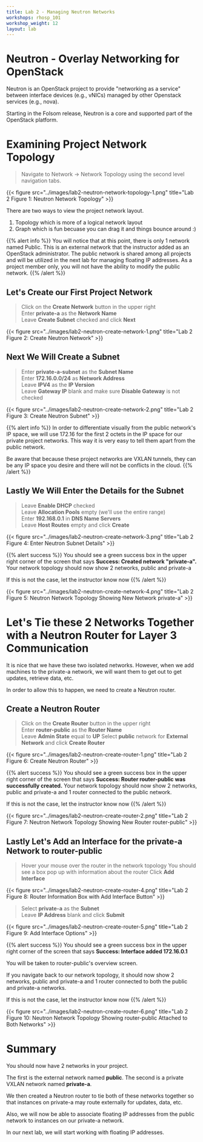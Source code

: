 ```yaml
---
title: Lab 2 - Managing Neutron Networks
workshops: rhosp_101
workshop_weight: 12
layout: lab
---
```


# Neutron - Overlay Networking for OpenStack

Neutron is an OpenStack project to provide "networking as a service" between interface devices (e.g., vNICs) managed by other Openstack services (e.g., nova).

Starting in the Folsom release, Neutron is a core and supported part of the OpenStack platform.

# Examining Project Network Topology

> Navigate to Network -> Network Topology using the second level navigation tabs.

{{< figure src="../images/lab2-neutron-network-topology-1.png" title="Lab 2 Figure 1: Neutron Network Topology" >}}

There are two ways to view the project network layout.

1. Topology which is more of a logical network layout  
2. Graph which is fun becuase you can drag it and things bounce around :)

{{% alert info %}}
You will notice that at this point, there is only 1 network named Public. This is an external network that the instructor added as an OpenStack administrator. The public network is shared among all projects and will be utilized in the next lab for managing floating IP addresses. As a project member only, you will not have the ability to modify the public network.
{{% /alert %}}

## Let's Create our First Project Network

> Click on the **Create Network** button in the upper right  
> Enter **private-a** as the **Network Name**  
> Leave **Create Subnet** checked and click **Next**

{{< figure src="../images/lab2-neutron-create-network-1.png" title="Lab 2 Figure 2: Create Neutron Network" >}}

## Next We Will Create a Subnet  

> Enter **private-a-subnet** as the **Subnet Name**  
> Enter **172.16.0.0/24** as **Network Address**  
> Leave **IPV4** as the **IP Version**  
> Leave **Gateway IP** blank and make sure **Disable Gateway** is not checked

{{< figure src="../images/lab2-neutron-create-network-2.png" title="Lab 2 Figure 3: Create Neutron Subnet" >}}

{{% alert info %}}
In order to differentiate visually from the public network's IP space, we will use 172.16 for the first 2 octets in the IP space for our private project networks. This way it is very easy to tell them apart from the public network.

Be aware that because these project networks are VXLAN tunnels, they can be any IP space you desire and there will not be conflicts in the cloud.
{{% /alert %}}

## Lastly We Will Enter the Details for the Subnet

> Leave **Enable DHCP** checked  
> Leave **Allocation Pools** empty (we'll use the entire range)  
> Enter **192.168.0.1** in **DNS Name Servers**  
> Leave **Host Routes** empty and click **Create**

{{< figure src="../images/lab2-neutron-create-network-3.png" title="Lab 2 Figure 4: Enter Neutron Subnet Details" >}}

{{% alert success %}}
You should see a green success box in the upper right corner of the screen that says **Success: Created network "private-a".** Your network topology should now show 2 networks, public and private-a

If this is not the case, let the instructor know now
{{% /alert %}}

{{< figure src="../images/lab2-neutron-create-network-4.png" title="Lab 2 Figure 5: Neutron Network Topology Showing New Network private-a" >}}

# Let's Tie these 2 Networks Together with a Neutron Router for Layer 3 Communication

It is nice that we have these two isolated networks. However, when we add machines to the private-a network, we will want them to get out to get updates, retrieve data, etc.

In order to allow this to happen, we need to create a Neutron router.

## Create a Neutron Router

> Click on the **Create Router** button in the upper right  
> Enter **router-public** as the **Router Name**  
> Leave **Admin State** equal to **UP**
> Select **public** network for **External Network** and click **Create Router**

{{< figure src="../images/lab2-neutron-create-router-1.png" title="Lab 2 Figure 6: Create Neutron Router" >}}

{{% alert success %}}
You should see a green success box in the upper right corner of the screen that says **Success: Router router-public was successfully created.** Your network topology should now show 2 networks, public and private-a and 1 router connected to the public network.

If this is not the case, let the instructor know now
{{% /alert %}}

{{< figure src="../images/lab2-neutron-create-router-2.png" title="Lab 2 Figure 7: Neutron Network Topology Showing New Router router-public" >}}

## Lastly Let's Add an Interface for the private-a Network to router-public 

> Hover your mouse over the router in the network topology
> You should see a box pop up with information about the router
> Click **Add Interface**

{{< figure src="../images/lab2-neutron-create-router-4.png" title="Lab 2 Figure 8: Router Information Box with Add Interface Button" >}}

> Select **private-a** as the **Subnet**  
> Leave **IP Address** blank and click **Submit**

{{< figure src="../images/lab2-neutron-create-router-5.png" title="Lab 2 Figure 9: Add Interface Options" >}}


{{% alert success %}}
You should see a green success box in the upper right corner of the screen that says **Success: Interface added 172.16.0.1**

You will be taken to router-public's overview screen.

If you navigate back to our network topology, it should now show 2 networks, public and private-a and 1 router connected to both the public and private-a networks.

If this is not the case, let the instructor know now
{{% /alert %}}

{{< figure src="../images/lab2-neutron-create-router-6.png" title="Lab 2 Figure 10: Neutron Network Topology Showing router-public Attached to Both Networks" >}}

# Summary

You should now have 2 networks in your project.

The first is the external network named **public**. The second is a private VXLAN network named **private-a**.

We then created a Neutron router to tie both of these networks together so that instances on private-a may route externally for updates, data, etc.

Also, we will now be able to associate floating IP addresses from the public network to instances on our private-a network.

In our next lab, we will start working with floating IP addresses.
